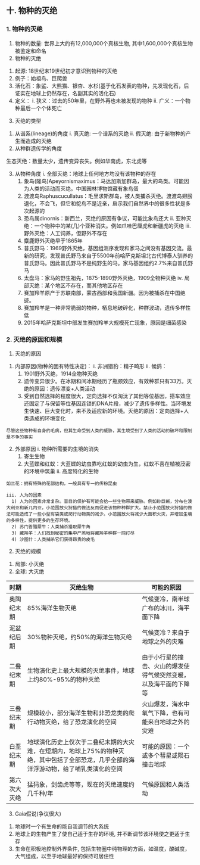 

  




## 十. 物种的灭绝

### 1. 物种的灭绝

1. 物种的数量: 世界上大约有12,000,000个真核生物, 其中1,600,000个真核生物被鉴定和命名
2. 物种的灭绝
  1) 起源: 18世纪末19世纪初才意识到物种的灭绝
  2) 例子：始祖鸟、巨爬兽
  3) 活化石：象鲨、大熊猫、银杏、水杉(基于化石发表的物种，先发现化石，后证实在地球上仍然存在，名副其实的活化石)
  4) 定义：
    i. 狭义：过去的50年里，在野外再也未被发现的物种
    ii. 广义：一个物种最后一个个体死亡

3. 灭绝的类型
  1) 从谱系(lineage)的角度
    i. 真灭绝: 一个谱系的灭绝
    ii. 假灭绝: 由于新物种的产生而造成的灭绝
  2) 从种群遗传学的角度

  生态灭绝：数量太少，遗传变异丧失。例如华南虎，东北虎等

  3) 从物种角度
    i. 全部灭绝：地球上任何地方均没有该物种的存在
      1) 象鸟(隆鸟)Apeyornismaximus：马达加斯加群岛，最大的鸟类。可能因为人类的活动而灭绝。中国园林博物馆藏有象鸟蛋
      2) 渡渡鸟Raphuscucullatus：毛里求斯群岛，被人类捕杀灭绝。渡渡鸟翅膀退化，不会飞，但它和鸵鸟不是近亲，启示我们自然界中的很多性状是多次起源的
      3) 恐鸟属dinornis：新西兰，灭绝的原因有争议，可能比象鸟还大
    ii. 亚种灭绝：一个物种中的某(几)个亚种消失。例如爪哇巴厘虎和新疆虎的灭绝
    iii. 野外灭绝：人工饲养，但野外不存在
      1) 麋鹿野外灭绝早于1865年
      2) 普氏野马：1969野外灭绝，基因组测序发现和家马之间没有基因交流。最新的研究，发现普氏野马来自于5500年前哈萨克斯坦北古代博泰人驯养的普氏野马。因此普氏野马不是纯野生的马。家马基因组约2.7%来自普氏野马
      3) 太盘马：家马的野生祖先，1875-1890野外灭绝，1909全物种灭绝
    iv. 局部灭绝：某个地区不存在，而其他地区存在
      1) 赛加羚羊原产于苏联南部，蒙古西部和我国新疆。因为被捕杀在中国绝迹。
      2) 赛加羚羊是一种非常脆弱的物种，栖息地破碎化，种群波动，遗传多样性低
      3) 2015年哈萨克斯坦中部发生赛加羚羊大规模死亡现象，原因是细菌感染


### 2. 灭绝的原因和规模

1. 灭绝的原因
  1) 内部原因(物种的固有特性决定)：
    i. 非洲猎豹：精子畸形
    ii. 候鸽：
      1) 1901野外灭绝，1914全物种灭绝
      2) 遗传变异很少。在冰期和间冰期经历了瓶颈效应，有效种群只有33万。灭绝的原因：遗传漂变+人类活动
      3) 受到自然选择的程度很大，定向选择不仅淘汰了其他等位基因，搭车效应还固定了与保留等位基因连锁的DNA片段，减少了遗传多样性。当环境发生快速、巨大变化时，来不及适应新的环境。灭绝的原因：定向选择+人类造成的环境变化

    尽管这些物种有自身的毛病，但其生命受到人类的威胁，其生境受到了人类的活动的破坏和限制是不争的事实

  2) 外部原因
    i. 物种所需要的生境的消失
      1) 寄生生物
      2) 大蓝蝶和红蚁：大蓝蝶的幼虫靠吃红蚁的幼虫为生，红蚁不喜在植被茂密的环境中筑巢
    ii. 高度特化的生物

    如兰花：拥有特殊的花部结构，一般具有专一的传粉昆虫

    iii. 人为的因素
      1) 人为的因素非常复杂。盲目的保护有可能会给一些生物带来威胁。例如砂巨蜥，分布在澳大利亚和新几内亚，小范围放火狩猎的做法反而促进该物种种群扩大。禁止小范围放火狩猎的做法可能造成了一些小型有袋类或爬行动物类的减少。小范围放火将减少大面积火灾，并增加生境的多样性，提供更多的生存环境。
      2) 苏门答腊犀牛：人类捕杀猎取犀牛角
      3) 藏羚羊：人们找到秘密的集中产羔地将藏羚羊种群一网打尽
      4) 沙图什：人类捕杀它们获得昂贵的皮毛

2. 灭绝的规模
  1) 局部: 小灭绝
  2) 全球: 大灭绝

  |时期|灭绝生物|可能的原因|
  |--|----|-----|
  |奥陶纪末期|85%海洋生物灭绝|气候变冷，南半球广布的冰川，海平面下降|
  |泥盆纪后期|30%物种灭绝，约50%的海洋生物灭绝|气候变冷？来自于地球之外的灾难|
  |二叠纪末期|生物演化史上最大规模的灭绝事件，地球上约80%-95%的物种灭绝|由于小行星的撞击、火山的爆发使得气候突然变暖，以及海平面的下降等|
  |三叠纪末期|规模较小，部分海洋生物和非恐龙类的爬行动物灭绝，给了恐龙演化的空间|火山爆发，海水中氧气下降，也有可能来自地球之外的灾难|
  |白垩纪末期|地球演化历史上仅次于二叠纪末期的大灾难，在短期内，地球上75%的物种灭绝，其中包括了全部恐龙，几乎全部的海洋浮游动物，给了哺乳类演化的空间|可能的原因：一个或多个彗星或陨石撞击地球|
  |第六次大灭绝|猛犸象，剑齿虎等等，现在的灭绝速度约几千种/年|气候原因和人类活动|

  


3. Gaia假说(争议很大)
  1) 地球时一个有生命的能自我调节的大系统
  2) 地球上的生物产生了使自己适于生存的环境, 并不断调节该环境使之更适于生存
  3) 生命在积极地控制外界条件, 包括生物圈中纯物理的方面，如温度，酸碱度，大气组成，以至于地球最好的保持可居住性


